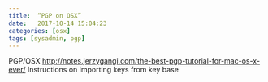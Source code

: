 ```yaml
---
title:  “PGP on OSX”
date:   2017-10-14 15:04:23
categories: [osx]
tags: [sysadmin, pgp]
---
```

PGP/OSX
http://notes.jerzygangi.com/the-best-pgp-tutorial-for-mac-os-x-ever/
Instructions on importing keys from key base

